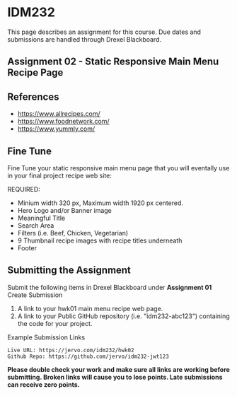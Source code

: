# IDM232

This page describes an assignment for this course. Due dates and submissions are handled through Drexel Blackboard.

## Assignment 02 - Static Responsive Main Menu Recipe Page

## References

- https://www.allrecipes.com/
- https://www.foodnetwork.com/
- https://www.yummly.com/


## Fine Tune

Fine Tune your static responsive main menu page that you will eventally use in your final project recipe web site:

REQUIRED:

- Minium width 320 px, Maximum width 1920 px centered.
- Hero Logo and/or Banner image
- Meaningful Title
- Search Area
- Filters (i.e. Beef, Chicken, Vegetarian)
- 9 Thumbnail recipe images with recipe titles underneath
- Footer


## Submitting the Assignment


Submit the following items in Drexel Blackboard under **Assignment 01** Create Submission

1. A link to your hwk01 main menu recipe web page.
2. A link to your Public GitHub repository (i.e. "idm232-abc123") containing the code for your project.

Example Submission Links

```
Live URL: https://jervo.com/idm232/hwk02
Github Repo: https://github.com/jervo/idm232-jwt123
```

**Please double check your work and make sure all links are working before submitting. Broken links will cause you to lose points. Late submissions can receive zero points.**
